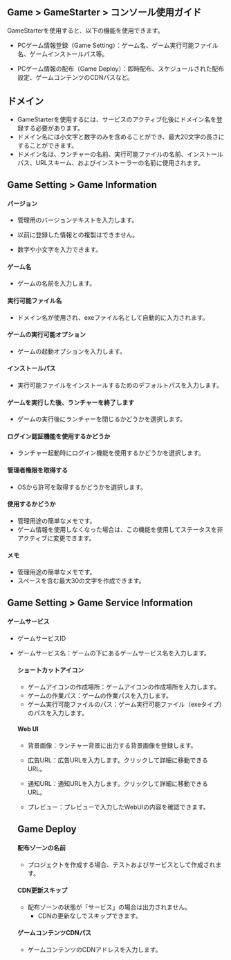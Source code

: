 ## Game > GameStarter > コンソール使用ガイド

GameStarterを使用すると、以下の機能を使用できます。

* PCゲーム情報登録（Game Setting）：ゲーム名、ゲーム実行可能ファイル名、ゲームインストールパス等。

* PCゲーム情報の配布（Game Deploy）：即時配布、スケジュールされた配布設定、ゲームコンテンツのCDNパスなど。

## ドメイン

* GameStarterを使用するには、サービスのアクティブ化後にドメイン名を登録する必要があります。
* ドメイン名には小文字と数字のみを含めることができ、最大20文字の長さにすることができます。
* ドメイン名は、ランチャーの名前、実行可能ファイルの名前、インストールパス、URLスキーム、およびインストーラーの名前に使用されます。

## Game Setting > Game Information

#### バージョン

*  管理用のバージョンテキストを入力します。

* 以前に登録した情報との複製はできません。
* 数字や小文字を入力できます。

#### ゲーム名

* ゲームの名前を入力します。

#### 実行可能ファイル名

* ドメイン名が使用され、exeファイル名として自動的に入力されます。

#### ゲームの実行可能オプション

* ゲームの起動オプションを入力します。

####  インストールパス

* 実行可能ファイルをインストールするためのデフォルトパスを入力します。

#### ゲームを実行した後、ランチャーを終了します

* ゲームの実行後にランチャーを閉じるかどうかを選択します。

#### ログイン認証機能を使用するかどうか

* ランチャー起動時にログイン機能を使用するかどうかを選択します。

#### 管理者権限を取得する

* OSから許可を取得するかどうかを選択します。

#### 使用するかどうか

* 管理用途の簡単なメモです。
* ゲーム情報を使用しなくなった場合は、この機能を使用してステータスを非アクティブに変更できます。

#### メモ

* 管理用途の簡単なメモです。
* スペースを含む最大30の文字を作成できます。



## Game Setting > Game Service Information

#### ゲームサービス

* ゲームサービスID

* ゲームサービス名：ゲームの下にあるゲームサービス名を入力します。


  #### ショートカットアイコン

  * ゲームアイコンの作成場所：ゲームアイコンの作成場所を入力します。
  * ゲームの作業パス：ゲームの作業パスを入力します。
  * ゲーム実行可能ファイルのパス：ゲーム実行可能ファイル（exeタイプ）のパスを入力します。

  #### Web UI

  * 背景画像：ランチャー背景に出力する背景画像を登録します。

  * 広告URL：広告URLを入力します。クリックして詳細に移動できるURL。

  * 通知URL：通知URLを入力します。クリックして詳細に移動できるURL。

  * プレビュー：プレビューで入力したWebUIの内容を確認できます。

    

  ## Game Deploy

  #### 配布ゾーンの名前

  * プロジェクトを作成する場合、テストおよびサービスとして作成されます。

  #### CDN更新スキップ

  * 配布ゾーンの状態が「サービス」の場合は出力されません。
    * CDNの更新なしでスキップできます。

  #### ゲームコンテンツCDNパス

  * ゲームコンテンツのCDNアドレスを入力します。